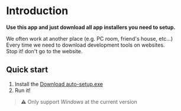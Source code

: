 
# Introduction

**Use this app and just download all app installers you need to setup.** 

We often work at another place (e.g. PC room, friend's house, etc...)\
Every time we need to download development tools on websites. \
Stop it! don't go to the website.

## Quick start
1. Install the 
[Download auto-setup.exe](https://github.com/milkcoke/auto-setup/releases/download/v1.1/auto-setup.exe)
2. Run it!

> ⚠️ Only support _Windows_ at the current version
